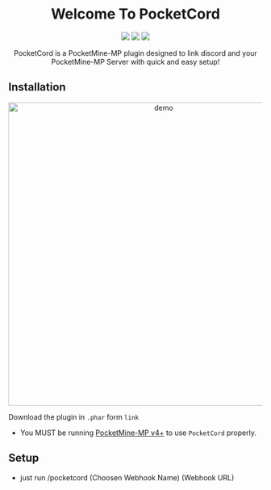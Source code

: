 <h1 align="center">Welcome To PocketCord</h1>
<p align="center">
  <img src="https://img.shields.io/badge/PHP-v7.2.7%2B-blue" />
  <img src="https://img.shields.io/badge/PocketMineMP-v4.0.0%2B-blue" />
  <img src="https://img.shields.io/badge/License-MIT-orange" />

<p align="center">
PocketCord is a PocketMine-MP plugin designed to link discord and your PocketMine-MP Server with quick and easy setup!


## Installation

<p align="center">
<img width="600" align="center" src="https://cdn.discordapp.com/attachments/1016512361030496267/1019013844296798228/ezgif.com-gif-maker.gif" alt="demo"/>
</p>

Download the plugin in `.phar` form `link`


- You MUST be running [PocketMine-MP v4+](https://www.pocketmine.net) to use `PocketCord` properly.

## Setup
- just run /pocketcord (Choosen Webhook Name) (Webhook URL)



